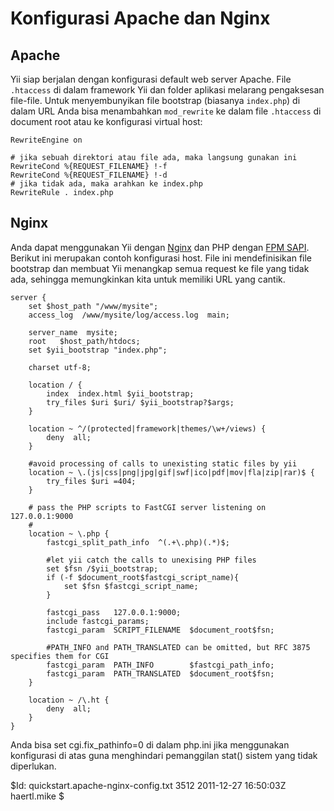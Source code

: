 Konfigurasi Apache dan Nginx
===================================

Apache
------

Yii siap berjalan dengan konfigurasi default web server Apache. File `.htaccess` di dalam framework Yii dan folder aplikasi melarang pengaksesan file-file. Untuk menyembunyikan file bootstrap (biasanya `index.php`) di dalam URL Anda bisa menambahkan `mod_rewrite` ke dalam file `.htaccess` di document root atau ke konfigurasi virtual host:

~~~
RewriteEngine on

# jika sebuah direktori atau file ada, maka langsung gunakan ini
RewriteCond %{REQUEST_FILENAME} !-f
RewriteCond %{REQUEST_FILENAME} !-d
# jika tidak ada, maka arahkan ke index.php
RewriteRule . index.php
~~~


Nginx
-----

Anda dapat menggunakan Yii dengan [Nginx](http://wiki.nginx.org/) dan PHP dengan [FPM SAPI](http://php.net/install.fpm).
Berikut ini merupakan contoh konfigurasi host. File ini mendefinisikan file bootstrap dan membuat Yii menangkap semua request ke file yang tidak ada, sehingga memungkinkan kita untuk memiliki URL yang cantik.

~~~
server {
    set $host_path "/www/mysite";
    access_log  /www/mysite/log/access.log  main;

    server_name  mysite;
    root   $host_path/htdocs;
    set $yii_bootstrap "index.php";

    charset utf-8;

    location / {
        index  index.html $yii_bootstrap;
        try_files $uri $uri/ $yii_bootstrap?$args;
    }

    location ~ ^/(protected|framework|themes/\w+/views) {
        deny  all;
    }

    #avoid processing of calls to unexisting static files by yii
    location ~ \.(js|css|png|jpg|gif|swf|ico|pdf|mov|fla|zip|rar)$ {
        try_files $uri =404;
    }

    # pass the PHP scripts to FastCGI server listening on 127.0.0.1:9000
    #
    location ~ \.php {
        fastcgi_split_path_info  ^(.+\.php)(.*)$;

        #let yii catch the calls to unexising PHP files
        set $fsn /$yii_bootstrap;
        if (-f $document_root$fastcgi_script_name){
            set $fsn $fastcgi_script_name;
        }

        fastcgi_pass   127.0.0.1:9000;
        include fastcgi_params;
        fastcgi_param  SCRIPT_FILENAME  $document_root$fsn;

        #PATH_INFO and PATH_TRANSLATED can be omitted, but RFC 3875 specifies them for CGI
        fastcgi_param  PATH_INFO        $fastcgi_path_info;
        fastcgi_param  PATH_TRANSLATED  $document_root$fsn;
    }

    location ~ /\.ht {
        deny  all;
    }
}
~~~
Anda bisa set cgi.fix_pathinfo=0 di dalam php.ini jika menggunakan konfigurasi di atas guna menghindari pemanggilan stat() sistem yang tidak diperlukan.

<div class="revision">$Id: quickstart.apache-nginx-config.txt 3512 2011-12-27 16:50:03Z haertl.mike $</div>